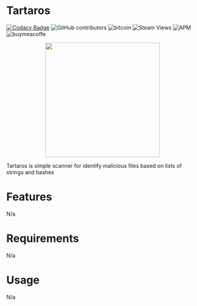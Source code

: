 # Tartaros 

[![Codacy Badge](https://api.codacy.com/project/badge/Grade/c35c1e16f46441ec829f4fa5ca6f1d7f)](https://app.codacy.com/gh/hrtywhy/Tartaros?utm_source=github.com&utm_medium=referral&utm_content=hrtywhy/Tartaros&utm_campaign=Badge_Grade_Settings)
<img alt="GitHub contributors" src="https://img.shields.io/github/contributors/hrtywhy/Tartaros">
<img alt="bitcoin" src="https://badgen.net/badge/icon/bitcoin?icon=bitcoin&label">
<img alt="Steam Views" src="https://img.shields.io/steam/views/2">
<img alt="APM" src="https://img.shields.io/apm/l/vim-mode">
<img alt="buymeacoffe" src="https://badgen.net/badge/icon/buymeacoffee?icon=buymeacoffee&label">


<p align="center">
<img src="https://user-images.githubusercontent.com/44236850/112929958-a90d7580-9143-11eb-9ba4-cc18fbfbf4b8.png" width="300" height="300"/>
</p>
Tartaros is simple scanner for identify malicious files based on lists of strings and hashes 

# Features
N/a

# Requirements
N/a

# Usage
N/a
